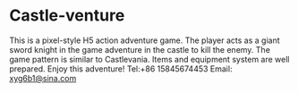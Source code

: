 # Castle-venture
This is a pixel-style H5 action adventure game. The player acts as a giant sword knight in the game adventure in the castle to kill the enemy. The game pattern is similar to Castlevania. Items and equipment system are well prepared. Enjoy this adventure!
Tel:+86 15845674453
Email: xyg6b1@sina.com
